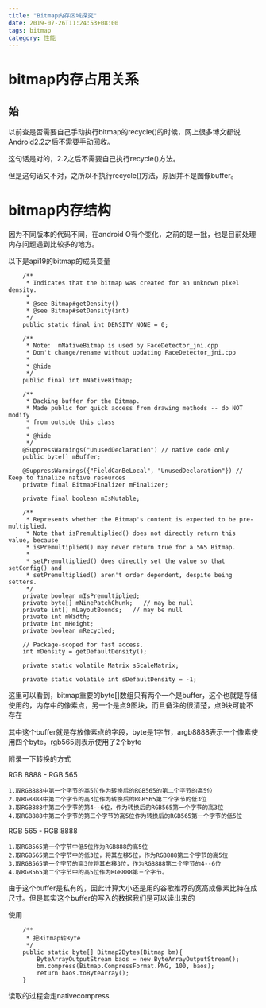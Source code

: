 ```yaml
---
title: "Bitmap内存区域探究"
date: 2019-07-26T11:24:53+08:00
tags: bitmap
category: 性能
---
```


# bitmap内存占用关系

## 始

以前查是否需要自己手动执行bitmap的recycle()的时候，网上很多博文都说Android2.2之后不需要手动回收。

这句话是对的，2.2之后不需要自己执行recycle()方法。

但是这句话又不对，之所以不执行recycle()方法，原因并不是图像buffer。

# bitmap内存结构

因为不同版本的代码不同，在android O有个变化，之前的是一批，也是目前处理内存问题遇到比较多的地方。

以下是api19的bitmap的成员变量

```
    /**
     * Indicates that the bitmap was created for an unknown pixel density.
     *
     * @see Bitmap#getDensity()
     * @see Bitmap#setDensity(int)
     */
    public static final int DENSITY_NONE = 0;
    
    /**
     * Note:  mNativeBitmap is used by FaceDetector_jni.cpp
     * Don't change/rename without updating FaceDetector_jni.cpp
     * 
     * @hide
     */
    public final int mNativeBitmap;

    /**
     * Backing buffer for the Bitmap.
     * Made public for quick access from drawing methods -- do NOT modify
     * from outside this class
     *
     * @hide
     */
    @SuppressWarnings("UnusedDeclaration") // native code only
    public byte[] mBuffer;

    @SuppressWarnings({"FieldCanBeLocal", "UnusedDeclaration"}) // Keep to finalize native resources
    private final BitmapFinalizer mFinalizer;

    private final boolean mIsMutable;

    /**
     * Represents whether the Bitmap's content is expected to be pre-multiplied.
     * Note that isPremultiplied() does not directly return this value, because
     * isPremultiplied() may never return true for a 565 Bitmap.
     *
     * setPremultiplied() does directly set the value so that setConfig() and
     * setPremultiplied() aren't order dependent, despite being setters.
     */
    private boolean mIsPremultiplied;
    private byte[] mNinePatchChunk;   // may be null
    private int[] mLayoutBounds;   // may be null
    private int mWidth;
    private int mHeight;
    private boolean mRecycled;

    // Package-scoped for fast access.
    int mDensity = getDefaultDensity();

    private static volatile Matrix sScaleMatrix;

    private static volatile int sDefaultDensity = -1;
```

这里可以看到，bitmap重要的byte[]数组只有两个一个是buffer，这个也就是存储使用的，内存中的像素点，另一个是点9图块，而且备注的很清楚，点9块可能不存在

其中这个buffer就是存放像素点的字段，byte是1字节，argb8888表示一个像素使用四个byte，rgb565则表示使用了2个byte

附录一下转换的方式

RGB 8888 - RGB 565

```
1.取RGB888中第一个字节的高5位作为转换后的RGB565的第二个字节的高5位
2.取RGB888中第二个字节的高3位作为转换后的RGB565第二个字节的低3位
3.取RGB888中第二个字节的第4--6位，作为转换后的RGB565第一个字节的高3位
4.取RGB888中第二个字节的第三个字节的高5位作为转换后的RGB565第一个字节的低5位
```

RGB 565 - RGB 8888
```
1.取RGB565第一个字节中低5位作为RGB888的高5位
2.取RGB565第二个字节中的低3位，将其左移5位，作为RGB888第二个字节的高5位
3.取RGB565第一个字节的高3位将其右移3位，作为RGB888第二个字节的4--6位
4.取RGB565第二个字节中的高5位作为RGB888第三个字节。
```

由于这个buffer是私有的，因此计算大小还是用的谷歌推荐的宽高成像素比特在成尺寸。但是其实这个buffer的写入的数据我们是可以读出来的

使用

```
    /** 
     * 把Bitmap转Byte 
     */  
    public static byte[] Bitmap2Bytes(Bitmap bm){  
        ByteArrayOutputStream baos = new ByteArrayOutputStream();  
        bm.compress(Bitmap.CompressFormat.PNG, 100, baos);  
        return baos.toByteArray();  
    }  

```
读取的过程会走nativecompress






